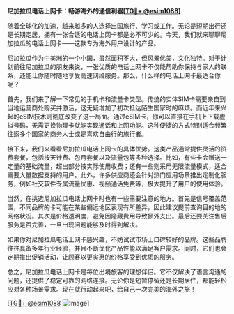 **尼加拉瓜电话上网卡：畅游海外的通信利器[[TG💪+ @esim1088](https://t.me/s/esim1088)]**

随着全球化的加速，越来越多的人选择出国旅行、学习或工作。无论是短期出行还是长期定居，拥有一张合适的电话上网卡都是必不可少的。今天，我们就来聊聊尼加拉瓜的电话上网卡——这款专为海外用户设计的产品。

尼加拉瓜作为中美洲的一个小国，虽然面积不大，但风景优美，文化独特。对于计划前往尼加拉瓜的朋友来说，一张优质的电话上网卡不仅能帮助你保持与家人的联系，还能让你随时随地享受高速网络服务。那么，什么样的电话上网卡最适合你呢？

首先，我们来了解一下常见的手机卡和流量卡类型。传统的实体SIM卡需要亲自到当地运营商处购买并激活，这无疑增加了初次抵达陌生国家时的麻烦。而近年来兴起的eSIM技术则彻底改变了这一局面。通过eSIM卡，你可以直接在手机上下载虚拟号码，无需更换物理卡就能实现通话和上网功能。这种便捷的方式特别适合频繁往返多个国家的商务人士或是喜欢自由行的旅行者。

接下来，我们来看看尼加拉瓜电话上网卡的具体优势。这类产品通常提供灵活的资费套餐，包括按天计费、包月套餐以及流量包等多种选择。比如，有些卡会赠送一定量的基础流量，超出部分按实际使用收费；还有一些则采用无限流量模式，适合需要大量数据支持的用户。此外，许多供应商还会针对热门应用场景推出定制化服务，例如社交软件专属流量优惠、视频通话免费等，极大提升了用户的使用体验。

当然，在挑选尼加拉瓜电话上网卡时也有一些需要注意的地方。首先是信号覆盖范围，不同品牌的卡可能在某些偏远地区表现有所差异，因此建议提前查询目的地的网络状况。其次是价格透明度，避免因隐藏费用导致额外支出。最后还要关注售后服务是否完善，一旦出现问题能够及时得到解决。

如果你对尼加拉瓜电话上网卡感兴趣，不妨试试市场上口碑较好的品牌。这些品牌往往具备多年行业经验，并且不断优化产品性能以满足客户需求。同时，它们也会定期推出促销活动，让顾客以更实惠的价格享受到优质的服务。

总之，尼加拉瓜电话上网卡是每位出境旅客的理想伴侣。它不仅解决了语言沟通的问题，还提供了稳定可靠的网络连接。无论你是短暂停留还是长期居住，都能轻松应对各种场景需求。现在就行动起来吧，给自己一次完美的海外之旅！

[[TG💪+ @esim1088](https://t.me/s/esim1088) ![Image](https://i.postimg.cc/4NQfJmqS/Snipaste-2025-05-13-00-14-12.png)]
